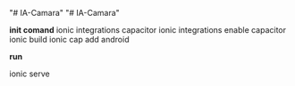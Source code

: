 "# IA-Camara" 
"# IA-Camara" 

**init comand**
ionic integrations capacitor
ionic integrations enable capacitor
ionic build
ionic cap add android

**run**

ionic serve
